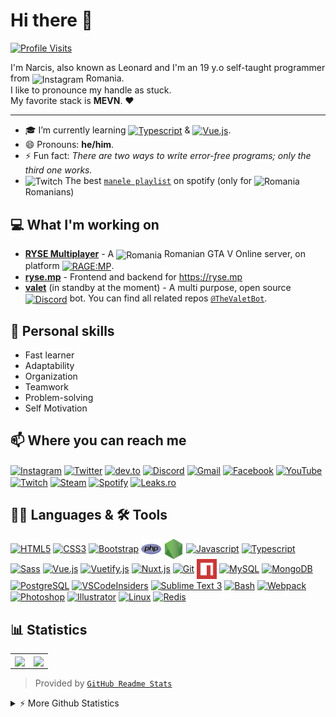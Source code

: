 # Hi there 👋

[![Profile Visits](https://badges.pufler.dev/visits/LeonardSSH/LeonardSSH?style=flat-square&color=c3002f)](https://pufler.dev/git-badges/)

I'm Narcis, also known as Leonard and I'm an 19 y.o self-taught programmer from <img src="https://github.com/LeonardSSH/LeonardSSH/blob/master/romania.png" alt="Instagram" width="24" align="center"> Romania.
<br />
I like to pronounce my handle as stuck.
<br />
My favorite stack is <b>MEVN</b>. ❤️

<hr>

* 🎓 I’m currently learning [<img src="https://github.com/LeonardSSH/LeonardSSH/blob/master/typescript.svg" alt="Typescript" width="26" align="center">][TS] & [<img src="https://github.com/LeonardSSH/LeonardSSH/blob/master/vue.svg" alt="Vue.js" width="26" align="center">][Vue.js].
* 😄 Pronouns: **he/him**.
* ⚡️ Fun fact: *There are two ways to write error-free programs; only the third one works.*
* <img src="https://github.com/LeonardSSH/LeonardSSH/blob/master/spotify.svg" alt="Twitch" width="24" align="center"> The best [`manele playlist`] on spotify (only for <img src="https://github.com/LeonardSSH/LeonardSSH/blob/master/romania.png" alt="Romania" width="24" align="center"> Romanians)

<!--
#### 🥅 2020 Goals: 
   - [ ] Contribute more to Open Source projects
   - [ ] Make my own framework for the [`@TheValetBot`]
   - [ ] Finish [`@TheValetBot`] 😂
   - [ ] Learn [<img src="https://github.com/LeonardSSH/LeonardSSH/blob/master/typescript.svg" alt="Typescript" width="26" align="center">][TS] & [<img src="https://github.com/LeonardSSH/LeonardSSH/blob/master/angular.svg" alt="Angular" width="32" align="center">][Angular]
   - [ ] Learn more about API
   - [ ] Make the basic systems required for the GTA V Server [`@rysemultiplayer`]
-->
   
## 💻 What I'm working on
   * **[RYSE Multiplayer]** - A <img src="https://github.com/LeonardSSH/LeonardSSH/blob/master/romania.png" alt="Romania" width="24" align="center"> Romanian GTA V Online server, on platform [<img src="https://github.com/LeonardSSH/LeonardSSH/blob/master/ragemp.png" alt="RAGE:MP" width="18" align="center">][RAGEMP].
   * **[ryse.mp](https://ryse.mp)** - Frontend and backend for https://ryse.mp
   * **[valet](https://leonard.sh)** (in standby at the moment) - A multi purpose, open source [<img src="https://github.com/LeonardSSH/LeonardSSH/blob/master/discord.svg" alt="Discord" width="26" align="center">][`discord`] bot. You can find all related repos [`@TheValetBot`]. 
   
## 🌟 Personal skills
   * Fast learner
   * Adaptability
   * Organization
   * Teamwork
   * Problem-solving
   * Self Motivation

## 📫 Where you can reach me
[<img src="https://github.com/LeonardSSH/LeonardSSH/blob/master/instagram.svg" alt="Instagram" width="32px" align="center">][Instagram]
[<img src="https://github.com/LeonardSSH/LeonardSSH/blob/master/twitter.svg" alt="Twitter" width="32" align="center">][Twitter]
[<img src="https://practicaldev-herokuapp-com.freetls.fastly.net/assets/devlogo-pwa-512.png" alt="dev.to" width="32" align="center">][DevTo]
[<img src="https://github.com/LeonardSSH/LeonardSSH/blob/master/discord.svg" alt="Discord" width="32" align="center">][Discord]
[<img src="https://github.com/LeonardSSH/LeonardSSH/blob/master/gmail.svg" alt="Gmail" width="32" align="center">][Gmail]
[<img src="https://github.com/LeonardSSH/LeonardSSH/blob/master/facebook.svg" alt="Facebook" width="32" align="center">][Facebook]
[<img src="https://github.com/LeonardSSH/LeonardSSH/blob/master/youtube.svg" alt="YouTube" width="32" align="center">][YouTube]
[<img src="https://github.com/LeonardSSH/LeonardSSH/blob/master/twitch.svg" alt="Twitch" width="32" align="center">][Twitch]
[<img src="https://github.com/LeonardSSH/LeonardSSH/blob/master/steam.svg" alt="Steam" width="32" align="center">][Steam]
[<img src="https://github.com/LeonardSSH/LeonardSSH/blob/master/spotify.svg" alt="Spotify" width="32" align="center">][Spotify]
[<img src="https://github.com/LeonardSSH/LeonardSSH/blob/master/leaks-logo.png" alt="Leaks.ro" width="30" align="center">][Leaks-Profile]

## 👨‍💻 Languages & 🛠️ Tools
[<img src="https://github.com/LeonardSSH/LeonardSSH/blob/master/html5.svg" alt="HTML5" width="36" align="center">][HTML5]
[<img src="https://github.com/LeonardSSH/LeonardSSH/blob/master/css3.svg" alt="CSS3" width="36" align="center">][CSS3]
[<img src="https://github.com/LeonardSSH/LeonardSSH/blob/master/bootstrap.svg" alt="Bootstrap" width="36" align="center">][Bootstrap]
[<img src="https://raw.githubusercontent.com/github/explore/ccc16358ac4530c6a69b1b80c7223cd2744dea83/topics/php/php.png" alt="PHP" width="32" align="center">][PHP]
[<img src="https://raw.githubusercontent.com/github/explore/80688e429a7d4ef2fca1e82350fe8e3517d3494d/topics/nodejs/nodejs.png" alt="Node.js" width="32" align="center">][Node.js]
[<img src="https://github.com/LeonardSSH/LeonardSSH/blob/master/javascript.svg" alt="Javascript" width="36" align="center">][JS]
[<img src="https://github.com/LeonardSSH/LeonardSSH/blob/master/typescript.svg" alt="Typescript" width="36" align="center">][TS]
[<img src="https://github.com/LeonardSSH/LeonardSSH/blob/master/sass.svg" alt="Sass" width="36" align="center">][Sass]
[<img src="https://github.com/LeonardSSH/LeonardSSH/blob/master/vue.svg" alt="Vue.js" width="36" align="center">][Vue.js]
[<img src="https://bestofjs.org/logos/vuetify.svg" alt="Vuetify.js" width="28" align="center">][Vuetify.js]
[<img src="https://www.vectorlogo.zone/logos/nuxtjs/nuxtjs-icon.svg" alt="Nuxt.js" width="32" align="center">][Nuxt.js]
[<img src="https://github.com/LeonardSSH/LeonardSSH/blob/master/git.svg" alt="Git" width="36" align="center">][Git]
[<img src="https://raw.githubusercontent.com/github/explore/80688e429a7d4ef2fca1e82350fe8e3517d3494d/topics/npm/npm.png" alt="Node Package Manager" width="32" align="center">][npm]
[<img src="https://i.imgur.com/SrEvsTW.png" alt="MySQL" width="32" align="center">][MySQL]
[<img src="https://github.com/LeonardSSH/LeonardSSH/blob/master/mongodb.svg" alt="MongoDB" width="32" align="center">][MongoDB]
[<img src="https://github.com/LeonardSSH/LeonardSSH/blob/master/postgresql.svg" alt="PostgreSQL" width="32" align="center">][PostgreSQL]
[<img src="https://github.com/LeonardSSH/LeonardSSH/blob/master/vscodeinsiders.svg" alt="VSCodeInsiders" width="32" align="center">][VSCode Insiders]
[<img src="https://github.com/LeonardSSH/LeonardSSH/blob/master/sublimetext3.svg" alt="Sublime Text 3" width="32" align="center">][Sublime Text 3]
[<img src="https://github.com/LeonardSSH/LeonardSSH/blob/master/bash.svg" alt="Bash" width="38" align="center">][Bash]
[<img src="https://devicons.github.io/devicon/devicon.git/icons/webpack/webpack-original.svg" alt="Webpack" width="34" align="center">][Webpack]
[<img src="https://github.com/LeonardSSH/LeonardSSH/blob/master/photoshop.svg" alt="Photoshop" width="36" align="center">][Photoshop]
[<img src="https://www.vectorlogo.zone/logos/adobe_illustrator/adobe_illustrator-icon.svg" alt="Illustrator" width="28" align="center">][Illustrator]
[<img src="https://devicons.github.io/devicon/devicon.git/icons/linux/linux-original.svg" alt="Linux" width="32" align="center">][Linux]
[<img src="https://github.com/LeonardSSH/LeonardSSH/blob/master/redis.svg" alt="Redis" width="32" align="center">][Redis]

## 📊 Statistics

<table>
  <tr>
    <td align="center" style="padding=0;width=50%;">
      <img align="center" style="padding=0;" src="https://github-readme-stats-eight-theta.vercel.app/api?username=leonardssh&show_icons=true&include_all_commits=true&count_private=true&bg_color=1c1c1c&hide_border=true&text_color=ffffff&title_color=c3002f&icon_color=c3002f" />
    </td>
    <td align="center" style="padding=0;width=50%;">
      <img align="center" style="padding=0;" src="https://github-readme-stats.vercel.app/api/top-langs/?username=LeonardSSH&layout=compact&bg_color=1c1c1c&hide_border=true&text_color=ffffff&title_color=c3002f&icon_color=c3002f" />
    </td>
  </tr>
</table>

> Provided by [`GitHub Readme Stats`]

<details>
   <summary>⚡ More Github Statistics</summary>
   
   <br>
   
<!--START_SECTION:waka-->
**🐱 My Github Data** 

> 🏆 1,753 Contributions in the Year 2020
 > 
> 📦 51.9 kB Used in Github's Storage 
 > 
> 💼 Opted to Hire
 > 
> 📜 11 Public Repositories
 > 
> 🔑 9 Private Repositories 

**I'm an Early 🐤** 

```text
🌞 Morning    138 commits    ███░░░░░░░░░░░░░░░░░░░░░░   13.94% 
🌆 Daytime    462 commits    ███████████░░░░░░░░░░░░░░   46.67% 
🌃 Evening    334 commits    ████████░░░░░░░░░░░░░░░░░   33.74% 
🌙 Night      56 commits     █░░░░░░░░░░░░░░░░░░░░░░░░   5.66%

```
📅 **I'm Most Productive on Thursday** 

```text
Monday       120 commits    ███░░░░░░░░░░░░░░░░░░░░░░   12.12% 
Tuesday      107 commits    ██░░░░░░░░░░░░░░░░░░░░░░░   10.81% 
Wednesday    169 commits    ████░░░░░░░░░░░░░░░░░░░░░   17.07% 
Thursday     218 commits    █████░░░░░░░░░░░░░░░░░░░░   22.02% 
Friday       98 commits     ██░░░░░░░░░░░░░░░░░░░░░░░   9.9% 
Saturday     201 commits    █████░░░░░░░░░░░░░░░░░░░░   20.3% 
Sunday       77 commits     ██░░░░░░░░░░░░░░░░░░░░░░░   7.78%

```


📊 **This Week I Spent My Time On** 

```text
💬 Programming Languages: 
TypeScript               3 hrs 34 mins       █████░░░░░░░░░░░░░░░░░░░░   21.01% 
JSON                     3 hrs 23 mins       █████░░░░░░░░░░░░░░░░░░░░   19.95% 
YAML                     2 hrs 52 mins       ████░░░░░░░░░░░░░░░░░░░░░   16.94% 
Bash                     2 hrs 49 mins       ████░░░░░░░░░░░░░░░░░░░░░   16.57% 
HTML                     1 hr 16 mins        ██░░░░░░░░░░░░░░░░░░░░░░░   7.52%

🔥 Editors: 
VS Code                  17 hrs              █████████████████████████   100.0%

💻 Operating System: 
Windows                  17 hrs              █████████████████████████   100.0%

```

**I Mostly Code in JavaScript** 

```text
JavaScript               4 repos             ████████░░░░░░░░░░░░░░░░░   33.33% 
CSS                      4 repos             ████████░░░░░░░░░░░░░░░░░   33.33% 
TypeScript               2 repos             ████░░░░░░░░░░░░░░░░░░░░░   16.67% 
HTML                     1 repos             ██░░░░░░░░░░░░░░░░░░░░░░░   8.33% 
TSQL                     1 repos             ██░░░░░░░░░░░░░░░░░░░░░░░   8.33%

```



<!--END_SECTION:waka-->

</details>

<!--START_SECTION:links-->

[`discord`]:               https://discord.com/

[`@TheValetBot`]:          https://github.com/TheValetBot
[RYSE Multiplayer]:        https://github.com/rysemultiplayer

[RAGEMP]:                  https://rage.mp/

[Instagram]:               https://www.instagram.com/leonardssh22/
[Twitter]:                 https://twitter.com/leonardssh_22
[DevTo]:                   https://dev.to/leonardssh
[Discord]:                 https://discord.com/users/290131759159443457
[Gmail]:                   mailto:contact@leonard.sh
[Facebook]:                https://www.facebook.com/leonardssh22
[YouTube]:                 https://www.youtube.com/LeonardSSH
[Twitch]:                  https://www.twitch.tv/leonardssh22
[Steam]:                   https://steamcommunity.com/id/leonardssh/
[Spotify]:                 https://open.spotify.com/user/dwte9evqj8dph3ke924c7olpt

[HTML5]:                   https://developer.mozilla.org/en-US/docs/Web/HTML
[CSS3]:                    https://developer.mozilla.org/en-US/docs/Web/CSS
[PHP]:                     https://www.php.net/
[Node.js]:                 https://nodejs.org/en/
[JS]:                      https://developer.mozilla.org/en-US/docs/Web/JavaScript
[TS]:                      https://www.typescriptlang.org/
[Sass]:                    https://sass-lang.com/
[Vue.js]:                  https://vuejs.org/

[Git]:                     https://git-scm.com/
[npm]:                     https://npmjs.com
[MySQL]:                   https://www.mysql.com/
[MongoDB]:                 https://www.mongodb.com/
[PostgreSQL]:              https://www.postgresql.org/
[VSCode Insiders]:         https://code.visualstudio.com/insiders/
[Sublime Text 3]:          https://www.sublimetext.com/
[Bash]:                    https://www.gnu.org/software/bash/
[Bootstrap]:               https://getbootstrap.com
[Vuetify.js]:              https://vuetifyjs.com/en/
[Webpack]:                 https://webpack.js.org
[Nuxt.js]:                 https://nuxtjs.org/
[Photoshop]:               https://www.photoshop.com/en
[Illustrator]:             https://www.adobe.com/in/products/illustrator.html
[Linux]:                   https://www.linux.org/
[Redis]:                   https://redis.io/

[`manele playlist`]:       https://open.spotify.com/playlist/329xtb1CReijERQqI6dJCV?si=Lhlzc7MGT2yTmI4V46tarA
[Leaks-Profile]:           https://www.leaks.ro/profile/8-leonard/
[`GitHub Readme Stats`]:   https://github.com/anuraghazra/github-readme-stats

<!--END_SECTION:links-->
